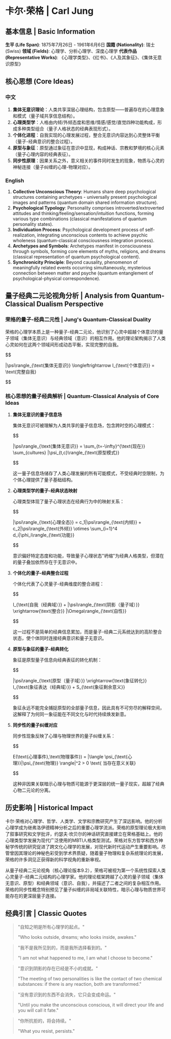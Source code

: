# 卡尔·荣格 | Carl Jung

## 基本信息 | Basic Information

**生平 (Life Span)**: 1875年7月26日 - 1961年6月6日
**国籍 (Nationality)**: 瑞士 (Swiss)
**领域 (Fields)**: 心理学、分析心理学、深度心理学
**代表作品 (Representative Works)**: 《心理学类型》、《红书》、《人及其象征》、《集体无意识原型》

## 核心思想 (Core Ideas)

### 中文
1. **集体无意识理论**：人类共享深层心理结构，包含原型——普遍存在的心理意象和模式（量子域共享信息结构）。
2. **心理类型学**：人格由内倾/外倾态度和思维/情感/感觉/直觉四种功能构成，形成多种类型组合（量子人格状态的经典表现形式）。
3. **个体化进程**：自我实现的心理发展过程，整合无意识内容达到心灵整体平衡（量子-经典意识的整合过程）。
4. **原型与象征**：原型通过象征在意识中显现，构成神话、宗教和梦境的核心元素（量子心理内容的经典表征）。
5. **同步性原理**：因果关系之外，意义相关的事件同时发生的现象，物质与心灵的神秘连接（量子纠缠的心理-物理对应）。

### English
1. **Collective Unconscious Theory**: Humans share deep psychological structures containing archetypes - universally present psychological images and patterns (quantum domain shared information structure).
2. **Psychological Typology**: Personality comprises introverted/extroverted attitudes and thinking/feeling/sensation/intuition functions, forming various type combinations (classical manifestations of quantum personality states).
3. **Individuation Process**: Psychological development process of self-realization, integrating unconscious contents to achieve psychic wholeness (quantum-classical consciousness integration process).
4. **Archetypes and Symbols**: Archetypes manifest in consciousness through symbols, forming core elements of myths, religions, and dreams (classical representation of quantum psychological content).
5. **Synchronicity Principle**: Beyond causality, phenomenon of meaningfully related events occurring simultaneously, mysterious connection between matter and psyche (quantum entanglement of psychological-physical correspondence).

## 量子经典二元论视角分析 | Analysis from Quantum-Classical Dualism Perspective

### 荣格的量子-经典二元性 | Jung's Quantum-Classical Duality

荣格的心理学本质上是一种量子-经典二元论，他识别了心灵中超越个体意识的量子领域（集体无意识）与经典领域（意识）的相互作用。他的理论架构揭示了人类心灵如何在这两个领域间形成动态平衡，实现完整的自我。

$$

|\psi\rangle_{\text{集体无意识}} \longleftrightarrow I_{\text{个体意识}} = \text{完整自我}

$$

### 核心思想的量子经典解析 | Quantum-Classical Analysis of Core Ideas

1. **集体无意识的量子信息场**

   集体无意识可被理解为人类共享的量子信息场，包含跨时空的心理模式：

   $$
   
   |\psi\rangle_{\text{集体无意识}} = \sum_{t=-\infty}^{\text{现在}} \sum_{cultures} |\psi_{t,c}\rangle_{\text{原型模式}}
   
   $$

   这一量子信息场储存了人类心理发展的所有可能模式，不受经典时空限制，为个体心理提供了量子基础结构。

2. **心理类型学的量子-经典状态映射**

   心理类型体现了量子心理状态在经典行为中的映射关系：

   $$
   
   |\psi\rangle_{\text{心理全态}} = c_1|\psi\rangle_{\text{内倾}} + c_2|\psi\rangle_{\text{外倾}} \otimes \sum_{i=1}^4 d_i|\phi_i\rangle_{\text{功能}}
   
   $$

   意识偏好特定态度和功能，导致量子心理状态"坍缩"为经典人格类型，但潜在的量子叠加依然存在于无意识中。

3. **个体化的量子-经典整合过程**

   个体化代表了心灵量子-经典维度的整合进程：

   $$
   
   I_{\text{自我（经典域）}} + |\psi\rangle_{\text{阴影（量子域）}} \xrightarrow{\text{整合}} |\Omega\rangle_{\text{自性}}
   
   $$

   这一过程不是简单的经典信息累加，而是量子-经典二元系统达到的高阶整合状态，使个体同时连接经典意识和量子无意识。

4. **原型与象征的量子-经典转化**

   象征是原型量子信息向经典表征的转化机制：

   $$
   
   |\psi\rangle_{\text{原型（量子域）}} \xrightarrow{\text{象征转化}} I_{\text{象征表达（经典域）}} + S_{\text{象征剩余意义}}
   
   $$

   象征永远不能完全捕捉原型的全部量子信息，因此具有不可穷尽的解释空间，这解释了为何同一象征能在不同文化与时代持续焕发新意。

5. **同步性的量子纠缠对应**

   同步性现象反映了心理与物理世界的量子纠缠关系：

   $$
   
   E(\text{心理事件},\text{物理事件}) = |\langle \psi_{\text{心理}}|\psi_{\text{物理}} \rangle|^2 > 0 \text{ 当存在意义关联}
   
   $$

   这种非因果关联暗示心理与物质可能源于更深层的统一量子现实，超越了经典心物二元论的分离。

## 历史影响 | Historical Impact

卡尔·荣格对心理学、哲学、人类学、文学和宗教研究产生了深远影响。他的分析心理学成为继弗洛伊德精神分析之后的重要心理学流派。荣格的原型理论极大影响了叙事研究和文学批评，约瑟夫·坎贝尔的神话研究直接建立在荣格基础上。他的心理类型学发展为现代广泛使用的MBTI人格类型测试。荣格对东方哲学和西方神秘学传统的研究促进了跨文化心理学的发展，对现代新时代运动产生重要影响。尽管曾因其理论的神秘色彩受到学术界质疑，随着量子物理和复杂系统理论的发展，荣格的许多洞见正获得新的科学视角的重新审视。

从量子经典二元论视角（核心理论版本9.2），荣格可被视为第一个系统性探索人类心灵量子-经典二元结构的心理学家。他的理论框架跨越了心灵的量子领域（集体无意识、原型）和经典领域（意识、自我），并描述了二者之间的复杂相互作用。荣格的同步性概念特别预见了量子纠缠的非局域关联特性，暗示心理与物质世界可能存在的更深层量子连接。

## 经典引言 | Classic Quotes

> "自知之明是所有心理学的起点。"
>
> "Who looks outside, dreams; who looks inside, awakes."

> "我不是我所见到的，而是我所选择看到的。"
>
> "I am not what happened to me, I am what I choose to become."

> "意识到阴影的存在已经是不小的成就。"
>
> "The meeting of two personalities is like the contact of two chemical substances: if there is any reaction, both are transformed."

> "没有意识到的东西不会消失，它只会变成命运。"
>
> "Until you make the unconscious conscious, it will direct your life and you will call it fate."

> "你所抗拒的，将会持续。"
>
> "What you resist, persists."
